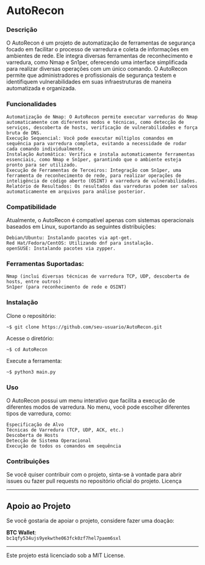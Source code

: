 # AutoRecon

### Descrição

O AutoRecon é um projeto de automatização de ferramentas de segurança focado em facilitar o processo de varredura e coleta de informações em ambientes de rede. Ele integra diversas ferramentas de reconhecimento e varredura, como Nmap e Sn1per, oferecendo uma interface simplificada para realizar diversas operações com um único comando. O AutoRecon permite que administradores e profissionais de segurança testem e identifiquem vulnerabilidades em suas infraestruturas de maneira automatizada e organizada.

### Funcionalidades
    
    Automatização de Nmap: O AutoRecon permite executar varreduras do Nmap automaticamente com diferentes modos e técnicas, como detecção de serviços, descoberta de hosts, verificação de vulnerabilidades e força bruta de DNS.
    Execução Sequencial: Você pode executar múltiplos comandos em sequência para varredura completa, evitando a necessidade de rodar cada comando individualmente.
    Instalação Automática: Verifica e instala automaticamente ferramentas essenciais, como Nmap e Sn1per, garantindo que o ambiente esteja pronto para ser utilizado.
    Execução de Ferramentas de Terceiros: Integração com Sn1per, uma ferramenta de reconhecimento de rede, para realizar operações de inteligência de código aberto (OSINT) e varredura de vulnerabilidades.
    Relatório de Resultados: Os resultados das varreduras podem ser salvos automaticamente em arquivos para análise posterior.

### Compatibilidade

Atualmente, o AutoRecon é compatível apenas com sistemas operacionais baseados em Linux, suportando as seguintes distribuições:
    
    Debian/Ubuntu: Instalando pacotes via apt-get.
    Red Hat/Fedora/CentOS: Utilizando dnf para instalação.
    openSUSE: Instalando pacotes via zypper.

### Ferramentas Suportadas:
    
    Nmap (inclui diversas técnicas de varredura TCP, UDP, descoberta de hosts, entre outros)
    Sn1per (para reconhecimento de rede e OSINT)

### Instalação

Clone o repositório:

    ~$ git clone https://github.com/seu-usuario/AutoRecon.git

Acesse o diretório:

    ~$ cd AutoRecon

Execute a ferramenta:

    ~$ python3 main.py

### Uso

O AutoRecon possui um menu interativo que facilita a execução de diferentes modos de varredura.
No menu, você pode escolher diferentes tipos de varredura, como:
    
    Especificação de Alvo
    Técnicas de Varredura (TCP, UDP, ACK, etc.)
    Descoberta de Hosts
    Detecção de Sistema Operacional
    Execução de todos os comandos em sequência

### Contribuições

Se você quiser contribuir com o projeto, sinta-se à vontade para abrir issues ou fazer pull requests no repositório oficial do projeto.
Licença

_________________________________________________________________
## Apoio ao Projeto

Se você gostaria de apoiar o projeto, considere fazer uma doação:

**BTC Wallet**:  
`bc1qfy534ujs9yekwthe063fck0zf7hel7paem6sxl`

_________________________________________________________________
Este projeto está licenciado sob a MIT License.
